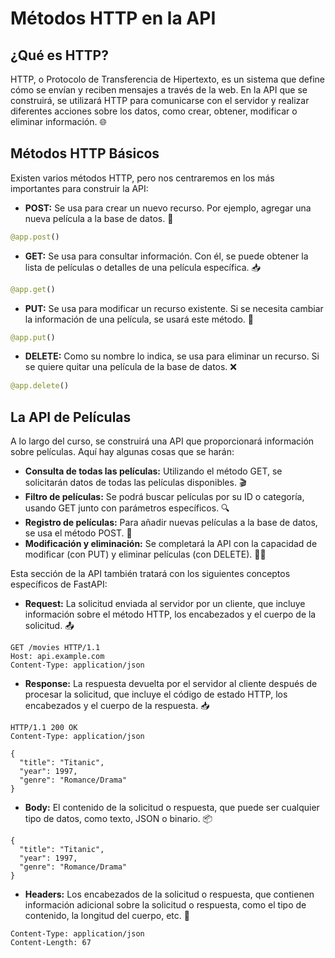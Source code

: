 # Métodos HTTP en la API

## ¿Qué es HTTP?

HTTP, o Protocolo de Transferencia de Hipertexto, es un sistema que define cómo se envían y reciben mensajes a través de la web. En la API que se construirá, se utilizará HTTP para comunicarse con el servidor y realizar diferentes acciones sobre los datos, como crear, obtener, modificar o eliminar información. 🌐

## Métodos HTTP Básicos

Existen varios métodos HTTP, pero nos centraremos en los más importantes para construir la API:

- **POST:** Se usa para crear un nuevo recurso. Por ejemplo, agregar una nueva película a la base de datos. 📝
```python
@app.post()
```
- **GET:** Se usa para consultar información. Con él, se puede obtener la lista de películas o detalles de una película específica. 📥
```python
@app.get()
```
- **PUT:** Se usa para modificar un recurso existente. Si se necesita cambiar la información de una película, se usará este método. 🔄
```python
@app.put()
```
- **DELETE:** Como su nombre lo indica, se usa para eliminar un recurso. Si se quiere quitar una película de la base de datos. ❌
```python
@app.delete()
```

## La API de Películas

A lo largo del curso, se construirá una API que proporcionará información sobre películas. Aquí hay algunas cosas que se harán:

- **Consulta de todas las películas:** Utilizando el método GET, se solicitarán datos de todas las películas disponibles. 🎬
- **Filtro de películas:** Se podrá buscar películas por su ID o categoría, usando GET junto con parámetros específicos. 🔍
- **Registro de películas:** Para añadir nuevas películas a la base de datos, se usa el método POST. 📝
- **Modificación y eliminación:** Se completará la API con la capacidad de modificar (con PUT) y eliminar películas (con DELETE). 🔄❌

Esta sección de la API también tratará con los siguientes conceptos específicos de FastAPI:

- **Request:** La solicitud enviada al servidor por un cliente, que incluye información sobre el método HTTP, los encabezados y el cuerpo de la solicitud. 📤
```http
GET /movies HTTP/1.1
Host: api.example.com
Content-Type: application/json
```

- **Response:** La respuesta devuelta por el servidor al cliente después de procesar la solicitud, que incluye el código de estado HTTP, los encabezados y el cuerpo de la respuesta. 📥
```http
HTTP/1.1 200 OK
Content-Type: application/json

{
  "title": "Titanic",
  "year": 1997,
  "genre": "Romance/Drama"
}
```

- **Body:** El contenido de la solicitud o respuesta, que puede ser cualquier tipo de datos, como texto, JSON o binario. 📦
```http
{
  "title": "Titanic",
  "year": 1997,
  "genre": "Romance/Drama"
}
```

- **Headers:** Los encabezados de la solicitud o respuesta, que contienen información adicional sobre la solicitud o respuesta, como el tipo de contenido, la longitud del cuerpo, etc. 📑
```http
Content-Type: application/json
Content-Length: 67
```
